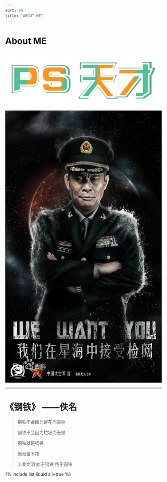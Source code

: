 ```yaml
---
sort: 99
title: "ABOUT ME"
---
```


# About ME

![PS-Genius](../resource/image/title-alpha.png)

![Icon](../resource/image/常伟思.jpg)

---

# 《钢铁》 ——佚名

> 钢铁不会因为鲜花而美丽
>
> 钢铁不会因为垃圾而丑陋
>
> 钢铁就是钢铁
>
> 他无坚不摧
>
> 工业文明 始于钢铁 终于钢铁

{% include list.liquid all=true %}
